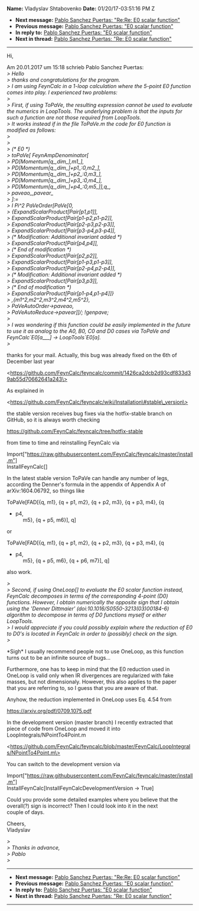 **Name:** Vladyslav Shtabovenko
**Date:** 01/20/17-03:51:16 PM Z

  - **Next message:** [Pablo Sanchez Puertas: "Re:Re: E0 scalar
    function"](1187.html)
  - **Previous message:** [Pablo Sanchez Puertas: "E0 scalar
    function"](1185.html)
  - **In reply to:** [Pablo Sanchez Puertas: "E0 scalar
    function"](1185.html)
  - **Next in thread:** [Pablo Sanchez Puertas: "Re: E0 scalar
    function"](1189.html)

-----

Hi,  

Am 20.01.2017 um 15:18 schrieb Pablo Sanchez Puertas:  
*\> Hello*  
*\> thanks and congratulations for the program.*  
*\> I am using FeynCalc in a 1-loop calculation where the 5-point E0
function comes into play. I experienced two problems:*  
*\>*  
*\> First, if using ToPaVe, the resulting expression cannot be used to
evaluate the numerics in LoopTools. The underlying problem is that the
inputs for such a function are not those required from LoopTools.*  
*\> It works instead if in the file ToPaVe.m the code for E0 function is
modified as follows:*  
*\>*  
*\>*  
*\> (\* E0 \*)*  
*\> toPaVe[ FeynAmpDenominator[*  
*\> PD[Momentum[q\_,dim\_],m1\_],*  
*\> PD[Momentum[q\_,dim\_]+p1\_:0,m2\_],*  
*\> PD[Momentum[q\_,dim\_]+p2\_:0,m3\_],*  
*\> PD[Momentum[q\_,dim\_]+p3\_:0,m4\_],*  
*\> PD[Momentum[q\_,dim\_]+p4\_:0,m5\_]],q\_,*  
*\> paveao\_,pavear\_*  
*\> ]:=*  
*\> I Pi^2 PaVeOrder[PaVe[0,*  
*\> {ExpandScalarProduct[Pair[p1,p1]],*  
*\> ExpandScalarProduct[Pair[p1-p2,p1-p2]],*  
*\> ExpandScalarProduct[Pair[p2-p3,p2-p3]],*  
*\> ExpandScalarProduct[Pair[p3-p4,p3-p4]],*  
*\> (\* Modification: Additional invariant added \*)*  
*\> ExpandScalarProduct[Pair[p4,p4]],*  
*\> (\* End of modification \*)*  
*\> ExpandScalarProduct[Pair[p2,p2]],*  
*\> ExpandScalarProduct[Pair[p1-p3,p1-p3]],*  
*\> ExpandScalarProduct[Pair[p2-p4,p2-p4]],*  
*\> (\* Modification: Additional invariant added \*)*  
*\> ExpandScalarProduct[Pair[p3,p3]],*  
*\> (\* End of modification \*)*  
*\> ExpandScalarProduct[Pair[p1-p4,p1-p4]]}*  
*\> ,{m1^2,m2^2,m3^2,m4^2,m5^2},*  
*\> PaVeAutoOrder-\>paveao,*  
*\> PaVeAutoReduce-\>pavear]]/; \!genpave;*  
*\>*  
*\> I was wondering if this function could be easily implemented in the
future to use it as analog to the A0, B0, C0 and D0 cases via ToPaVe and
FeynCalc\`E0[a\_\_\_] -\> LoopTools\`E0[a].*  
*\>*  

thanks for your mail. Actually, this bug was already fixed on the 6th
of  
December last year  

\<https://github.com/FeynCalc/feyncalc/commit/1426ca2dcb2d93cdf833d39ab55d70662641a243\>  

As explained in  

\<https://github.com/FeynCalc/feyncalc/wiki/Installation\#stable\_version\>  

the stable version receives bug fixes via the hotfix-stable branch on  
GitHub, so it is always worth checking  

https://github.com/FeynCalc/feyncalc/tree/hotfix-stable  

from time to time and reinstalling FeynCalc via  

Import["https://raw.githubusercontent.com/FeynCalc/feyncalc/master/install.m"]  
InstallFeynCalc[]  

In the latest stable version ToPaVe can handle any number of legs,  
according the Denner's formula in the appendix of Appendix A of  
arXiv:1604.06792, so things like  

ToPaVe[FAD[{q, m1}, {q + p1, m2}, {q + p2, m3}, {q + p3, m4}, {q
+ p4,  
     m5}, {q + p5, m6}], q]  

or  

ToPaVe[FAD[{q, m1}, {q + p1, m2}, {q + p2, m3}, {q + p3, m4}, {q
+ p4,  
     m5}, {q + p5, m6}, {q + p6, m7}], q]  

also work.  

*\>*  
*\> Second, if using OneLoop[] to evaluate the E0 scalar
function instead, FeynCalc decomposes in terms of the corresponding
4-point (D0) functions. However, I obtain numerically the opposite sign
that I obtain using the 'Denner Dittmaier'
(doi:10.1016/S0550-3213(03)00184-6) algorithm to decompose in terms of
D0 functions myself or either LoopTools.*  
*\> I would appreciate if you could possibly explain where the reduction
of E0 to D0's is located in FeynCalc in order to (possibly) check on the
sign.*  
*\>*  

\*Sigh\* I usually recommend people not to use OneLoop, as this
function  
turns out to be an infinite source of bugs...  

Furthermore, one has to keep in mind that the E0 reduction used in  
OneLoop is valid only when IR divergences are regularized with fake  
masses, but not dimensionaly. However, this also applies to the paper  
that you are referring to, so I guess that you are aware of that.  

Anyhow, the reduction implemented in OneLoop uses Eq. 4.54 from  

https://arxiv.org/pdf/0709.1075.pdf  

In the development version (master branch) I recently extracted that  
piece of code from OneLoop and moved it into
LoopIntegrals/NPointTo4Point.m  

\<https://github.com/FeynCalc/feyncalc/blob/master/FeynCalc/LoopIntegrals/NPointTo4Point.m\>  

You can switch to the development version via  

Import["https://raw.githubusercontent.com/FeynCalc/feyncalc/master/install.m"]  
InstallFeynCalc[InstallFeynCalcDevelopmentVersion -\> True]  

Could you provide some detailed examples where you believe that the  
overall(?) sign is incorrect? Then I could look into it in the next  
couple of days.  

Cheers,  
Vladyslav  

*\>*  
*\> Thanks in advance,*  
*\> Pablo*  
*\>*  

-----

  - **Next message:** [Pablo Sanchez Puertas: "Re:Re: E0 scalar
    function"](1187.html)
  - **Previous message:** [Pablo Sanchez Puertas: "E0 scalar
    function"](1185.html)
  - **In reply to:** [Pablo Sanchez Puertas: "E0 scalar
    function"](1185.html)
  - **Next in thread:** [Pablo Sanchez Puertas: "Re: E0 scalar
    function"](1189.html)

-----

